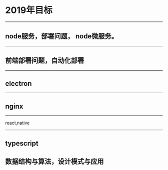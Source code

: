 # 2019年目标
---
node服务，部署问题， node微服务。
---
---
前端部署问题，自动化部署
---
---
electron 
---
---
nginx
---
---
react,native

---
typescript
---
数据结构与算法，设计模式与应用
---
